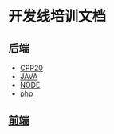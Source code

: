 # 开发线培训文档

## 后端

- [CPP20](cpp/)
- [JAVA](java/)
- [NODE](node/)
- [php](php/)

## [前端](frontend/)
